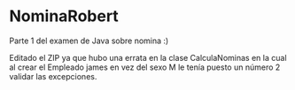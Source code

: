 # NominaRobert

Parte 1 del examen de Java sobre nomina :)

Editado el ZIP ya que hubo una errata en la clase CalculaNominas en la cual al crear el Empleado james en vez del sexo M le tenía puesto un número 2 validar las excepciones.
